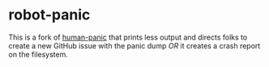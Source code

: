 # robot-panic

This is a fork of [human-panic](https://github.com/rust-cli/human-panic) that prints less output and directs folks to create a new GitHub issue with the panic dump _OR_ it creates a crash report on the filesystem.
